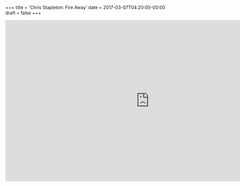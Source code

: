 +++
title = 'Chris Stapleton: Fire Away'
date = 2017-03-07T04:20:00-00:00
draft = false
+++

<iframe width="896" height="504" src="https://www.youtube.com/embed/18AhUXAILWE?si=qtAGU7xJW5wOuwX_" title="YouTube video player" frameborder="0" allow="accelerometer; autoplay; clipboard-write; encrypted-media; gyroscope; picture-in-picture; web-share" referrerpolicy="strict-origin-when-cross-origin" allowfullscreen></iframe>
